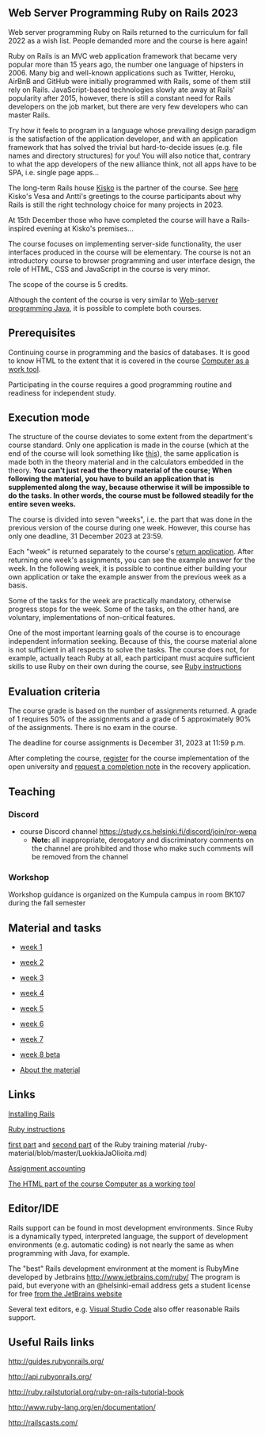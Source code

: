 ## Web Server Programming Ruby on Rails 2023

Web server programming Ruby on Rails returned to the curriculum for fall 2022 as a wish list. People demanded more and the course is here again!

Ruby on Rails is an MVC web application framework that became very popular more than 15 years ago, the number one language of hipsters in 2006. Many big and well-known applications such as Twitter, Heroku, AirBnB and GitHub were initially programmed with Rails, some of them still rely on Rails. JavaScript-based technologies slowly ate away at Rails' popularity after 2015, however, there is still a constant need for Rails developers on the job market, but there are very few developers who can master Rails.

Try how it feels to program in a language whose prevailing design paradigm is the satisfaction of the application developer, and with an application framework that has solved the trivial but hard-to-decide issues (e.g. file names and directory structures) for you! You will also notice that, contrary to what the app developers of the new alliance think, not all apps have to be SPA, i.e. single page apps...

The long-term Rails house [Kisko](https://www.kiskolabs.com/fi/) is the partner of the course. See [here](https://www.youtube.com/watch?v=P8THIRXnLGk) Kisko's Vesa and Antti's greetings to the course participants about why Rails is still the right technology choice for many projects in 2023.

At 15th December those who have completed the course will have a Rails-inspired evening at Kisko's premises...

The course focuses on implementing server-side functionality, the user interfaces produced in the course will be elementary. The course is not an introductory course to browser programming and user interface design, the role of HTML, CSS and JavaScript in the course is very minor.

The scope of the course is 5 credits.

Although the content of the course is very similar to [Web-server programming Java](https://courses.helsinki.fi/fi/TKT21007/124962332), it is possible to complete both courses.

## Prerequisites

Continuing course in programming and the basics of databases. It is good to know HTML to the extent that it is covered in the course [Computer as a work tool](https://tkt-lapio.github.io/).

Participating in the course requires a good programming routine and readiness for independent study.

## Execution mode

The structure of the course deviates to some extent from the department's course standard. Only one application is made in the course (which at the end of the course will look something like [this](https://ratebeer22.fly.dev/)), the same application is made both in the theory material and in the calculators embedded in the theory. **You can't just read the theory material of the course; When following the material, you have to build an application that is supplemented along the way, because otherwise it will be impossible to do the tasks. In other words, the course must be followed steadily for the entire seven weeks.**

The course is divided into seven "weeks", i.e. the part that was done in the previous version of the course during one week. However, this course has only one deadline, 31 December 2023 at 23:59.

Each "week" is returned separately to the course's [return application](https://studies.cs.helsinki.fi/stats/courses/rails2023/). After returning one week's assignments, you can see the example answer for the week. In the following week, it is possible to continue either building your own application or take the example answer from the previous week as a basis.

Some of the tasks for the week are practically mandatory, otherwise progress stops for the week. Some of the tasks, on the other hand, are voluntary, implementations of non-critical features.

One of the most important learning goals of the course is to encourage independent information seeking. Because of this, the course material alone is not sufficient in all respects to solve the tasks. The course does not, for example, actually teach Ruby at all, each participant must acquire sufficient skills to use Ruby on their own during the course, see [Ruby instructions](https://github.com/mluukkai/WebPalvelinojjemlointi2023/blob/main/web/rubyn_perusteita-english.md)

## Evaluation criteria

The course grade is based on the number of assignments returned. A grade of 1 requires 50% of the assignments and a grade of 5 approximately 90% of the assignments. There is no exam in the course.

The deadline for course assignments is December 31, 2023 at 11:59 p.m.

After completing the course, [register](https://github.com/mluukkai/WebPalvelinojjelmointi2023/blob/main/web/ilmoittauminning-english.md) for the course implementation of the open university and [request a completion note](https://github.com/mluukkai/WebPalvelinojjelmointi2023/blob/main/web/ilmoittauminen.md#prøwtusmerkinn%C3%A4n-pyyt%C3%A4minen) in the recovery application.


## Teaching

### Discord

- course Discord channel <https://study.cs.helsinki.fi/discord/join/ror-wepa>
   - **Note:** all inappropriate, derogatory and discriminatory comments on the channel are prohibited and those who make such comments will be removed from the channel

### Workshop

Workshop guidance is organized on the Kumpula campus in room BK107 during the fall semester

## Material and tasks

- [week 1](https://github.com/mluukkai/WebPalvelinohjelmointi2023/blob/main/english/week1.md)

- [week 2](https://github.com/mluukkai/WebPalvelinohjelmointi2023/blob/main/english/week2.md)

- [week 3](https://github.com/mluukkai/WebPalvelinohjelmointi2023/blob/main/english/week3.md)

- [week 4](https://github.com/mluukkai/WebPalvelinohjelmointi2023/blob/main/english/week4.md)

- [week 5](https://github.com/mluukkai/WebPalvelinohjelmointi2023/blob/main/english/week5.md)

- [week 6](https://github.com/mluukkai/WebPalvelinohjelmointi2023/blob/main/english/week6.md)

- [week 7](https://github.com/mluukkai/WebPalvelinohjelmointi2023/blob/main/english/week7.md)

- [week 8 beta](https://github.com/mluukkai/WebPalvelinohjelmointi2023/blob/main/english/week8.md)

- [About the material](https://github.com/mluukkai/WebPalvelinohjelmointi2023/blob/main/web/materiaalista-english.md)

## Links

[Installing Rails](https://github.com/mluukkai/WebPalvelinohjelmointi2023/blob/main/web/railsin_asentaminen-english.md)

[Ruby instructions](https://github.com/mluukkai/WebPalvelinohjelmointi2023/blob/main/web/rubyn_perusteita-english.md)

[first part](https://github.com/HY-TKTL/ruby-materiali/blob/master/Perusteet.md) and [second part](https://github.com/HY-TKTL) of the Ruby training material /ruby-material/blob/master/LuokkiaJaOlioita.md)

[Assignment accounting](https://studies.cs.helsinki.fi/stats/courses/rails2023)

[The HTML part of the course Computer as a working tool](https://tkt-lapio.github.io/verkskosivut/)

## Editor/IDE

Rails support can be found in most development environments. Since Ruby is a dynamically typed, interpreted language, the support of development environments (e.g. automatic coding) is not nearly the same as when programming with Java, for example.

The "best" Rails development environment at the moment is RubyMine developed by Jetbrains http://www.jetbrains.com/ruby/
The program is paid, but everyone with an @helsinki-email address gets a student license for free [from the JetBrains website](https://www.jetbrains.com/student/)

Several text editors, e.g. [Visual Studio Code](https://code.visualstudio.com) also offer reasonable Rails support.

## Useful Rails links

http://guides.rubyonrails.org/

http://api.rubyonrails.org/

http://ruby.railstutorial.org/ruby-on-rails-tutorial-book

http://www.ruby-lang.org/en/documentation/

http://railscasts.com/
